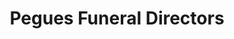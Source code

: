 ---
title: "Pegues Funeral Directors"
url: /tupelo/pegues-funeral-directors/
shop: funeral directors
---
